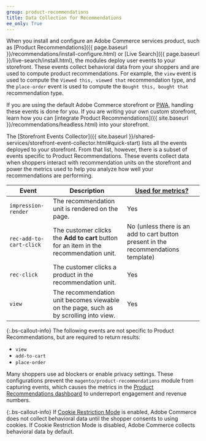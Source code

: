 ```yaml
---
group: product-recommendations
title: Data Collection for Recommendations
ee_only: True
---
```


When you install and configure an Adobe Commerce services product, such as [Product Recommendations]({{ page.baseurl }}/recommendations/install-configure.html) or [Live Search]({{ page.baseurl }}/live-search/install.html), the modules deploy user events to your storefront. These events collect behavioral data from your shoppers and are used to compute product recommendations. For example, the `view` event is used to compute the `Viewed this, viewed that` recommendation type, and the `place-order` event is used to compute the `Bought this, bought that` recommendation type.

If you are using the default Adobe Commerce storefront or [PWA](https://magento.github.io/pwa-studio/product-recs/), handling these events is done for you. If you are writing your own custom storefront, learn how you can [integrate Product Recommendations]({{ site.baseurl }}/recommendations/headless.html) into your storefront.

The [Storefront Events Collector]({{ site.baseurl }}/shared-services/storefront-event-collector.html#quick-start) lists all the events deployed to your storefront. From that list, however, there is a subset of events specific to Product Recommendations. These events collect data when shoppers interact with recommendation units on the storefront and power the metrics used to help you analyze how well your recommendations are performing.

Event | Description | [Used for metrics?](https://docs.magento.com/user-guide/marketing/recommendation-metrics.html)
--- | --- | ---
`impression-render` | The recommendation unit is rendered on the page. | Yes
`rec-add-to-cart-click` | The customer clicks the **Add to cart** button for an item in the recommendation unit. | No (unless there is an add to cart button present in the recommendations template)
`rec-click` | The customer clicks a product in the recommendation unit. | Yes
`view` | The recommendation unit becomes viewable on the page, such as by scrolling into view. | Yes

{:.bs-callout-info}
The following events are not specific to Product Recommendations, but are required to return results:

-  `view`
-  `add-to-cart`
-  `place-order`

Many shoppers use ad blockers or enable privacy settings. These configurations prevent the `magento/product-recommendations` module from capturing events, which causes the metrics in the [Product Recommendations dashboard](https://docs.magento.com/user-guide/marketing/product-recommendations.html#dashboard) to underreport engagement and revenue numbers.

{:.bs-callout-info}
If [Cookie Restriction Mode](https://docs.magento.com/user-guide/stores/compliance-cookie-restriction-mode.html) is enabled, Adobe Commerce does not collect behavioral data until the shopper consents to using cookies. If Cookie Restriction Mode is disabled, Adobe Commerce collects behavioral data by default.
